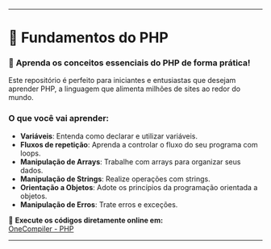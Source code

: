 
---

# 🚀 **Fundamentos do PHP**

### 📝 **Aprenda os conceitos essenciais do PHP de forma prática!**

Este repositório é perfeito para iniciantes e entusiastas que desejam aprender PHP, a linguagem que alimenta milhões de sites ao redor do mundo.

### O que você vai aprender:
- **Variáveis**: Entenda como declarar e utilizar variáveis.
- **Fluxos de repetição**: Aprenda a controlar o fluxo do seu programa com loops.
- **Manipulação de Arrays**: Trabalhe com arrays para organizar seus dados.
- **Manipulação de Strings**: Realize operações com strings.
- **Orientação a Objetos**: Adote os princípios da programação orientada a objetos.
- **Manipulação de Erros**: Trate erros e exceções.

🔗 **Execute os códigos diretamente online em:**  
[OneCompiler - PHP](https://onecompiler.com/php)

---
